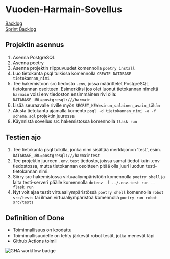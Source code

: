 # Vuoden-Harmain-Sovellus
[Backlog](https://docs.google.com/document/d/1oMghClv79tLXwznH7Zgw1BvnMm40N23Djq-XPNMBtpQ/edit)\
[Sprint Backlog](https://github.com/AapoTuulentie/Vuoden-Harmain-Sovellus/blob/main/sprintbacklog.md)

## Projektin asennus
1. Asenna PostgreSQL
2. Asenna poetry
3. Asenna projektin riippuvuudet komennolla ```poetry install```
4. Luo tietokanta psql tulkissa komennolla ```CREATE DATABASE tietokannan_nimi```
5. Tee hakemistoon src tiedosto `.env`, jossa määrittelet PostgreSQL tietokannan osoitteen. Esimerkiksi jos olet luonut tietokannan nimeltä `harmain` voisi env tiedoston ensimmäinen rivi olla: `DATABASE_URL=postgresql:///harmain`
6. Lisää seuraavalle riville myös `SECRET_KEY=sinun_salainen_avain_tähän`
7. Alusta tietokanta ajamalla komento ```psql -d tietokannan_nimi -a -f schema.sql``` projektin juuressa
8. Käynnistä sovellus src hakemistossa komennolla ```flask run```

## Testien ajo
1. Tee tietokanta psql tulkilla, jonka nimi sisältää merkkijonon 'test', esim. `DATABASE_URL=postgresql:///harmaintest`
2. Tee projektin juureen `.env.test` tiedosto, joissa samat tiedot kuin .env tiedostossa, mutta tietokannan osoitteen pitää olla juuri luodun testi-tietokannan nimi.
3. Siirry src hakemistossa virtuaaliympäristöön komennolla ```poetry shell``` ja laita testi-serveri päälle komennolla ```dotenv -f ../.env.test run -- flask run``` 
4. Nyt voit ajaa testit virtuaaliympäristössä ```poetry shell``` komennolla ```robot src/tests``` tai ilman virtuaaliympäristöä komennolla ```poetry run robot src/tests```

## Definition of Done
- Toiminnallisuus on koodattu
- Toiminnallisuudelle on tehty järkevät robot testit, jotka menevät läpi
- Github Actions toimii

![GHA workflow badge](https://github.com/AapoTuulentie/Vuoden-Harmain-Sovellus/workflows/CI/badge.svg)

